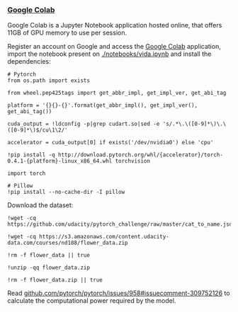 ### [Google Colab](https://colab.research.google.com/)

Google Colab is a Jupyter Notebook application hosted online, that offers 11GB of GPU memory to use per session.

Register an account on Google and access the [Google Colab](https://colab.research.google.com/) application, import the notebook present on [./notebooks/vida.ipynb](./notebooks/vida.ipynb) and install the dependencies:

```shell
# Pytorch
from os.path import exists

from wheel.pep425tags import get_abbr_impl, get_impl_ver, get_abi_tag

platform = '{}{}-{}'.format(get_abbr_impl(), get_impl_ver(), get_abi_tag())

cuda_output = !ldconfig -p|grep cudart.so|sed -e 's/.*\.\([0-9]*\)\.\([0-9]*\)$/cu\1\2/'

accelerator = cuda_output[0] if exists('/dev/nvidia0') else 'cpu'

!pip install -q http://download.pytorch.org/whl/{accelerator}/torch-0.4.1-{platform}-linux_x86_64.whl torchvision

import torch

# Pillow
!pip install --no-cache-dir -I pillow
```

Download the dataset:

```shell
!wget -cq https://github.com/udacity/pytorch_challenge/raw/master/cat_to_name.json

!wget -cq https://s3.amazonaws.com/content.udacity-data.com/courses/nd188/flower_data.zip

!rm -f flower_data || true

!unzip -qq flower_data.zip

!rm -f flower_data.zip || true
```

Read [github.com/pytorch/pytorch/issues/958#issuecomment-309752126](github.com/pytorch/pytorch/issues/958#issuecomment-309752126) to calculate the computational power required by the model.